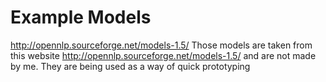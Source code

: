 # Example Models
http://opennlp.sourceforge.net/models-1.5/
Those models are taken from this website 
http://opennlp.sourceforge.net/models-1.5/
and are not made by me. They are being used as a way of quick prototyping

